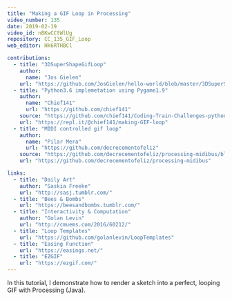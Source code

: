 ```yaml
---
title: "Making a GIF Loop in Processing"
video_number: 135
date: 2019-02-19
video_id: nBKwCCtWlUg
repository: CC_135_GIF_Loop
web_editor: Hk6RTHBCl

contributions:
  - title: "3DSuperShapeGifLoop"
    author:
      name: "Jos Gielen"
    url: "https://github.com/JosGielen/hello-world/blob/master/3DSuperShapeGifLoop.gif"
  - title: "Python3.6 implemetation using Pygame1.9"
    author:
      name: "Chief141"
      url: "https://github.com/chief141"
    source: "https://github.com/chief141/Coding-Train-Challenges-python/tree/master/making-GIF-loop"
    url: "https://repl.it/@chief141/making-GIF-loop"
  - title: "MIDI controlled gif loop"
    author:
      name: "Pilar Mera"
      url: "https://github.com/decrecementofeliz"
    source: "https://github.com/decrecementofeliz/processing-midibus/blob/main/processing-midi.gif"
    url: "https://github.com/decrecementofeliz/processing-midibus"

links:
  - title: "Daily Art"
    author: "Saskia Freeke"
    url: "http://sasj.tumblr.com/"
  - title: "Bees & Bombs"
    url: "https://beesandbombs.tumblr.com/"
  - title: "Interactivity & Computation"
    author: "Golan Levin"
    url: "http://cmuems.com/2016/60212/"
  - title: "Loop Templates"
    url: "https://github.com/golanlevin/LoopTemplates"
  - title: "Easing Function"
    url: "https://easings.net/"
  - title: "EZGIF"
    url: "https://ezgif.com/"
---
```


In this tutorial, I demonstrate how to render a sketch into a perfect, looping GIF with Processing (Java).

